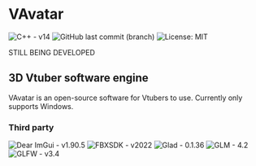 # VAvatar
![C++ - v14](https://img.shields.io/badge/C++_v14-00599C?logo=Cplusplus)
![GitHub last commit (branch)](https://img.shields.io/github/last-commit/TxbiG/VAvatar?color=578B34)
![License: MIT](https://img.shields.io/badge/License-MIT-578B34)

STILL BEING DEVELOPED

## 3D Vtuber software engine
VAvatar is an open-source software for Vtubers to use.
Currently only supports Windows.

### Third party
![Dear ImGui - v1.90.5](https://img.shields.io/badge/Dear_ImGui_v1.90.5-1BB76E)
![FBXSDK - v2022](https://img.shields.io/badge/FBXSDK-v2022-green?)
![Glad - 0.1.36](https://img.shields.io/badge/Glad_v0.1.36-5586A4)
![GLM - 4.2](https://img.shields.io/badge/GLM_v4.2-CA6201)
![GLFW - v3.4](https://img.shields.io/badge/GLFW_v3.4-CA6201)

